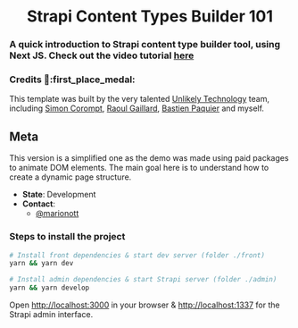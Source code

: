 <p align="center">
  <h1 align="center">Strapi Content Types Builder 101</h1>
</p>

### A quick introduction to Strapi content type builder tool, using Next JS. Check out the video tutorial [here](https://www.youtube.com/watch?v=bStlyMB0NEw)

### Credits :mega::first_place_medal:
This template was built by the very talented [Unlikely Technology](https://unlikely.technology/) team, including [Simon Corompt](https://github.com/orgs/unlikelystudio/people/simoncorompt), [Raoul Gaillard](https://github.com/raroul), [Bastien Paquier](https://github.com/orgs/unlikelystudio/people/bpaquier) and myself.

## Meta

<p>
  This version is a simplified one as the demo was made using paid packages to animate DOM elements. The main goal here is to understand how to create a dynamic page structure.
</p>

- **State**: Development
- **Contact**:
  - [@marionott](https://github.com/marionott)

### Steps to install the project

```bash
# Install front dependencies & start dev server (folder ./front)
yarn && yarn dev

# Install admin dependencies & start Strapi server (folder ./admin)
yarn && yarn develop
```

Open [http://localhost:3000](http://localhost:3000) in your browser & [http://localhost:1337](http://localhost:1337) for the Strapi admin interface.
